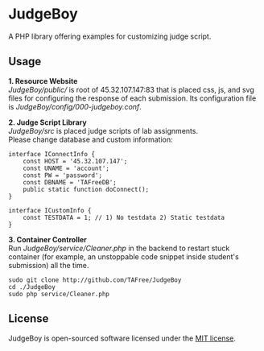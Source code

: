 # JudgeBoy
A PHP library offering examples for customizing judge script. 
  
## Usage
**1. Resource Website**   
_JudgeBoy/public/_ is root of 45.32.107.147:83 that is placed css, js, and svg files for configuring the response of each submission. 
Its configuration file is _JudgeBoy/config/000-judgeboy.conf_.    
  
**2. Judge Script Library**  
_JudgeBoy/src_ is placed judge scripts of lab assignments.  
Please change database and custom information:
```
interface IConnectInfo {
	const HOST = '45.32.107.147';
	const UNAME = 'account';
	const PW = 'password';
	const DBNAME = 'TAFreeDB';
	public static function doConnect();
}

interface ICustomInfo {
	const TESTDATA = 1; // 1) No testdata 2) Static testdata 
}
```
   
**3. Container Controller**  
Run _JudgeBoy/service/Cleaner.php_ in the backend to restart stuck container (for example, an unstoppable code snippet inside student's submission) all the time.
```
sudo git clone http://github.com/TAFree/JudgeBoy
cd ./JudgeBoy
sudo php service/Cleaner.php
```
  
## License
JudgeBoy is open-sourced software licensed under the [MIT license](http://opensource.org/licenses/MIT).
